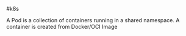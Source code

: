 #k8s

A Pod is a collection of containers running in a shared namespace. A container is created from Docker/OCI Image
